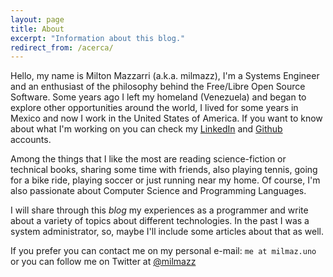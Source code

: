 ```yaml
---
layout: page
title: About
excerpt: "Information about this blog."
redirect_from: /acerca/
---
```


Hello, my name is Milton Mazzarri (a.k.a. milmazz), I'm a Systems Engineer and
an enthusiast of the philosophy behind the Free/Libre Open Source Software.
Some years ago I left my homeland (Venezuela) and began to explore other
opportunities around the world, I lived for some years in Mexico and now I
work in the United States of America. If you want to know about what I'm working
on you can check my [LinkedIn][] and [Github][] accounts.

Among the things that I like the most are reading science-fiction or technical
books, sharing some time with friends, also playing tennis, going for a bike
ride, playing soccer or just running near my home. Of course, I'm also passionate
about Computer Science and Programming Languages.

I will share through this _blog_ my experiences as a programmer and
write about a variety of topics about different technologies. In the past I was
a system administrator, so, maybe I'll include some articles about that as well.

If you prefer you can contact me on my personal e-mail: `me at milmaz.uno`
or you can follow me on Twitter at [@milmazz][]

[LinkedIn]: https://www.linkedin.com/in/milmazz
[Github]: https://github.com/milmazz
[@milmazz]: https://twitter.com/milmazz
